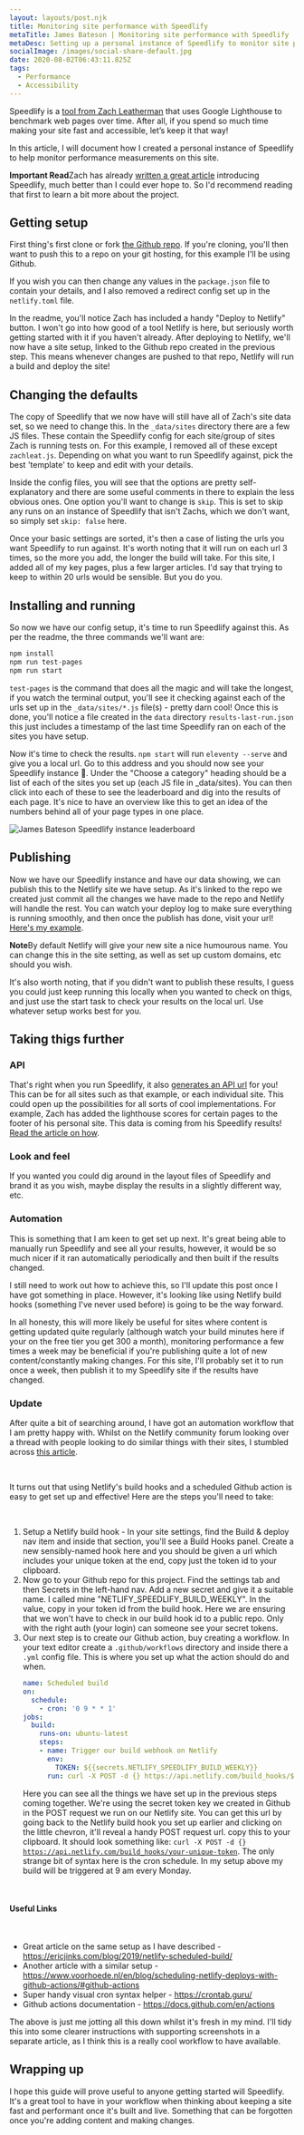 ```yaml
---
layout: layouts/post.njk
title: Monitoring site performance with Speedlify
metaTitle: James Bateson | Monitoring site performance with Speedlify
metaDesc: Setting up a personal instance of Speedlify to monitor site performance
socialImage: /images/social-share-default.jpg
date: 2020-08-02T06:43:11.825Z
tags:
  - Performance
  - Accessibility
---
```

Speedlify is a [tool from Zach Leatherman](https://www.speedlify.dev/) that uses Google Lighthouse to benchmark web pages over time. After all, if you spend so much time making your site fast and accessible, let’s keep it that way!

In this article, I will document how I created a personal instance of Speedlify to help monitor performance measurements on this site.

<p class="post-note"><strong>Important Read</strong>Zach has already <a href="https://www.zachleat.com/web/speedlify/">written a great article</a> introducing Speedlify, much better than I could ever hope to. So I'd recommend reading that first to learn a bit more about the project.</p>

## Getting setup

First thing's first clone or fork [the Github repo](https://github.com/zachleat/speedlify/). If you're cloning, you'll then want to push this to a repo on your git hosting, for this example I'll be using Github.

If you wish you can then change any values in the `package.json` file to contain your details, and I also removed a redirect config set up in the `netlify.toml` file.

In the readme, you'll notice Zach has included a handy "Deploy to Netlify" button. I won't go into how good of a tool Netlify is here, but seriously worth getting started with it if you haven't already. After deploying to Netlify, we'll now have a site setup, linked to the Github repo created in the previous step. This means whenever changes are pushed to that repo, Netlify will run a build and deploy the site!

## Changing the defaults

The copy of Speedlify that we now have will still have all of Zach's site data set, so we need to change this. In the `_data/sites` directory there are a few JS files. These contain the Speedlify config for each site/group of sites Zach is running tests on. For this example, I removed all of these except `zachleat.js`. Depending on what you want to run Speedlify against, pick the best 'template' to keep and edit with your details.

Inside the config files, you will see that the options are pretty self-explanatory and there are some useful comments in there to explain the less obvious ones. One option you'll want to change is `skip`. This is set to skip any runs on an instance of Speedlify that isn't Zachs, which we don't want, so simply set `skip: false` here.

Once your basic settings are sorted, it's then a case of listing the urls you want Speedlify to run against. It's worth noting that it will run on each url 3 times, so the more you add, the longer the build will take. For this site, I added all of my key pages, plus a few larger articles. I'd say that trying to keep to within 20 urls would be sensible. But you do you.

## Installing and running

So now we have our config setup, it's time to run Speedlify against this. As per the readme, the three commands we'll want are:

```javascript
npm install
npm run test-pages
npm run start
```

`test-pages` is the command that does all the magic and will take the longest, if you watch the terminal output, you'll see it checking against each of the urls set up in the `_data/sites/*.js` file(s) - pretty darn cool! Once this is done, you'll notice a file created in the `data` directory `results-last-run.json` this just includes a timestamp of the last time Speedlify ran on each of the sites you have setup.

Now it's time to check the results. `npm start` will run `eleventy --serve` and give you a local url. Go to this address and you should now see your Speedlify instance :tada:. Under the "Choose a category" heading should be a list of each of the sites you set up (each JS file in _data/sites). You can then click into each of these to see the leaderboard and dig into the results of each page. It's nice to have an overview like this to get an idea of the numbers behind all of your page types in one place.

![James Bateson Speedlify instance leaderboard](/images/frame_generic_dark.png)

## Publishing

Now we have our Speedlify instance and have our data showing, we can publish this to the Netlify site we have setup. As it's linked to the repo we created just commit all the changes we have made to the repo and Netlify will handle the rest. You can watch your deploy log to make sure everything is running smoothly, and then once the publish has done, visit your url! [Here's my example](https://james-bateson-speedlify.netlify.app/).

<p class="post-note"><strong>Note</strong>By default Netlify will give your new site a nice humourous name. You can change this in the site setting, as well as set up custom domains, etc should you wish.</p>

It's also worth noting, that if you didn't want to publish these results, I guess you could just keep running this locally when you wanted to check on thigs, and just use the start task to check your results on the local url. Use whatever setup works best for you.

## Taking thigs further

### API

That's right when you run Speedlify, it also [generates an API url](https://james-bateson-speedlify.netlify.app/api/urls.json) for you! This can be for all sites such as that example, or each individual site. This could open up the possibilities for all sorts of cool implementations. For example, Zach has added the lighthouse scores for certain pages to the footer of his personal site. This data is coming from his Speedlify results! [Read the article on how](https://www.zachleat.com/web/lighthouse-in-footer/).

### Look and feel

If you wanted you could dig around in the layout files of Speedlify and brand it as you wish, maybe display the results in a slightly different way, etc.

### Automation

This is something that I am keen to get set up next. It's great being able to manually run Speedlify and see all your results, however, it would be so much nicer if it ran automatically periodically and then built if the results changed.

I still need to work out how to achieve this, so I'll update this post once I have got something in place. However, it's looking like using Netlify build hooks (something I've never used before) is going to be the way forward. 

In all honesty, this will more likely be useful for sites where content is getting updated quite regularly (although watch your build minutes here if your on the free tier you get 300 a month), monitoring performance a few times a week may be beneficial if you're publishing quite a lot of new content/constantly making changes. For this site, I'll probably set it to run once a week, then publish it to my Speedlify site if the results have changed.

<div class="post-note post-note--update"><h3><strong>Update</strong></h3><p>After quite a bit of searching around, I have got an automation workflow that I am pretty happy with. Whilst on the Netlify community forum looking over a thread with people looking to do similar things with their sites, I stumbled across <a href="https://ericjinks.com/blog/2019/netlify-scheduled-build/">this article</a>.</p><br><p>It turns out that using Netlify's build hooks and a scheduled Github action is easy to get set up and effective! Here are the steps you'll need to take:</p><br><ol><li>Setup a Netlify build hook - In your site settings, find the Build & deploy nav item and inside that section, you'll see a Build Hooks panel. Create a new sensibly-named hook here and you should be given a url which includes your unique token at the end, copy just the token id to your clipboard.</li><li>Now go to your Github repo for this project. Find the settings tab and then Secrets in the left-hand nav. Add a new secret and give it a suitable name. I called mine "NETLIFY_SPEEDLIFY_BUILD_WEEKLY". In the value, copy in your token id from the build hook. Here we are ensuring that we won't have to check in our build hook id to a public repo. Only with the right auth (your login) can someone see your secret tokens.</li><li>Our next step is to create our Github action, buy creating a workflow. In your text editor create a <code>.github/workflows</code> directory and inside there a <code>.yml</code> config file. This is where you set up what the action should do and when.

```yaml
name: Scheduled build
on:
  schedule:
    - cron: '0 9 * * 1'
jobs:
  build:
    runs-on: ubuntu-latest
    steps:
    - name: Trigger our build webhook on Netlify
      env:
        TOKEN: ${{secrets.NETLIFY_SPEEDLIFY_BUILD_WEEKLY}}
      run: curl -X POST -d {} https://api.netlify.com/build_hooks/${TOKEN}
```

Here you can see all the things we have set up in the previous steps coming together. We're using the secret token key we created in Github in the POST request we run on our Netlify site. You can get this url by going back to the Netlify build hook you set up earlier and clicking on the little chevron, it'll reveal a handy POST request url. copy this to your clipboard. It should look something like: <code>curl -X POST -d {} https://api.netlify.com/build_hooks/your-unique-token</code>. The only strange bit of syntax here is the cron schedule. In my setup above my build will be triggered at 9 am every Monday.</li></ol><br>

<h4>Useful Links</h4><br><ul><li>Great article on the same setup as I have described - <a href="https://ericjinks.com/blog/2019/netlify-scheduled-build/">https://ericjinks.com/blog/2019/netlify-scheduled-build/</a></li><li>Another article with a similar setup - <a href="https://www.voorhoede.nl/en/blog/scheduling-netlify-deploys-with-github-actions/#github-actions">https://www.voorhoede.nl/en/blog/scheduling-netlify-deploys-with-github-actions/#github-actions</a></li><li>Super handy visual cron syntax helper - <a href="https://crontab.guru/">https://crontab.guru/</a></li><li>Github actions documentation - <a href="https://docs.github.com/en/actions">https://docs.github.com/en/actions</a></li></ul></div>

The above is just me jotting all this down whilst it's fresh in my mind. I'll tidy this into some clearer instructions with supporting screenshots in a separate article, as I think this is a really cool workflow to have available.

## Wrapping up

I hope this guide will prove useful to anyone getting started will Speedlify. It's a great tool to have in your workflow when thinking about keeping a site fast and performant once it's built and live. Something that can be forgotten once you're adding content and making changes.